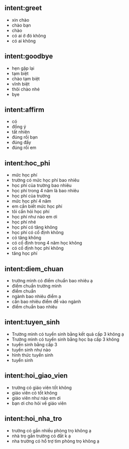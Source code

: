 ## intent:greet
- xin chào
- chào bạn
- chào
- có ai ở đó không
- có ai không

## intent:goodbye
- hẹn gặp lại
- tạm biệt
- chào tạm biệt
- vĩnh biệt
- thôi chào nhé
- bye

## intent:affirm
- có
- đồng ý
- tất nhiên
- đúng rồi bạn
- đúng đấy
- đúng rồi em

## intent:hoc_phi
- mức học phí
- trường có mức học phí bao nhiêu
- học phí của trường bao nhiêu
- học phí trong 4 năm là bao nhiêu
- học phí của trường
- mức học phí 4 năm
- em cần biết mức học phí
- tôi cần hỏi học phí
- học phí như nào em ơi
- học phí nhé
- học phí có tăng không
- học phí có cố định không
- có tăng không
- có cố định trong 4 năm học không
- có cố định học phí không
- tăng học phí
  
## intent:diem_chuan
- trường mình có điểm chuẩn bao nhiêu ạ
- điểm chuẩn trường mình
- điểm chuẩn
- ngành bao nhiêu điểm ạ
- cần bao nhiêu điểm để vào ngành
- điểm chuẩn bao nhiêu


## intent:tuyen_sinh
- Trường mình có tuyển sinh bằng kết quả cấp 3 không ạ 
- Trường mình có tuyển sinh bằng học bạ cấp 3 không
- tuyển sinh bằng cấp 3
- tuyển sinh như nào
- hình thức tuyển sinh
- tuyển sinh

## intent:hoi_giao_vien
- trường có giáo viên tốt không
- giáo viên có tốt không
- giáo viên như nào em ơi
- bạn ơi cho hỏi về giáo viên

## intent:hoi_nha_tro
- trường có gần nhiều phòng trọ không ạ
- nhà trọ gần trường có đắt k ạ
- nha trường có hổ trợ tìm phòng trọ không ạ









































